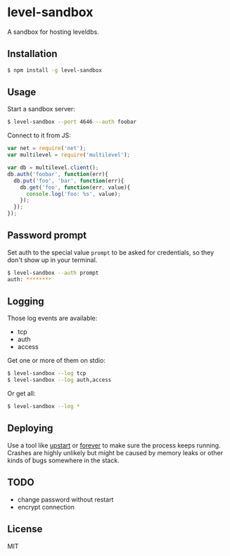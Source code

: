 
# level-sandbox

  A sandbox for hosting leveldbs.

## Installation

```bash
$ npm install -g level-sandbox
```

## Usage

  Start a sandbox server:

```bash
$ level-sandbox --port 4646 --auth foobar
```

  Connect to it from JS:

```js
var net = require('net');
var multilevel = require('multilevel');

var db = multilevel.client();
db.auth('foobar', function(err){
  db.put('foo', 'bar', function(err){
    db.get('foo', function(err, value){
      console.log('foo: %s', value);
    });
  });
});
```

## Password prompt

  Set auth to the special value `prompt` to be asked for credentials, so they
  don't show up in your terminal.

```bash
$ level-sandbox --auth prompt
auth: ********
```

## Logging

  Those log events are available:
  
  - tcp
  - auth
  - access
  
  Get one or more of them on stdio:

```bash
$ level-sandbox --log tcp
$ level-sandbox --log auth,access
```

  Or get all:

```bash
$ level-sandbox --log *
```

## Deploying

  Use a tool like [upstart](http://upstart.ubuntu.com/) or
  [forever](https://github.com/nodejitsu/forever) to make sure the process keeps
  running. Crashes are highly unlikely but might be caused by memory leaks or
  other kinds of bugs somewhere in the stack.

## TODO

  - change password without restart
  - encrypt connection

## License

  MIT
